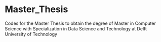 # Master_Thesis
Codes for the Master Thesis to obtain the degree of Master in Computer Science with Specialization in Data Science and Technology at Delft University of Technology
